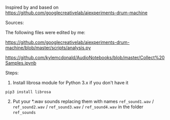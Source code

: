 Inspired by and based on https://github.com/googlecreativelab/aiexperiments-drum-machine

Sources:

The following files were edited by me:

https://github.com/googlecreativelab/aiexperiments-drum-machine/blob/master/scripts/analysis.py

https://github.com/kylemcdonald/AudioNotebooks/blob/master/Collect%20Samples.ipynb

Steps:

1. Install librosa module for Python 3.x if you don't have it

`pip3 install librosa`

2. Put your *.wav sounds replacing them with names `ref_sound1.wav` / `ref_sound2.wav` / `ref_sound3.wav` / `ref_sound4.wav` in the folder `ref_sounds`
